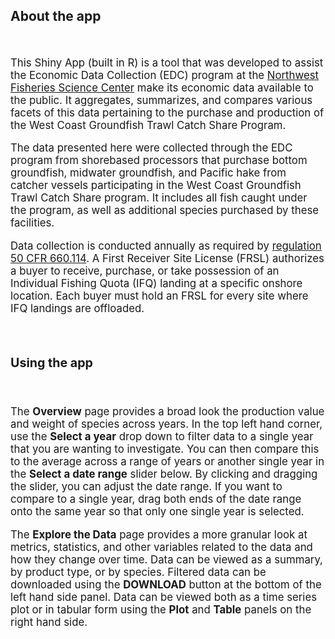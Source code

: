 ## About the app
<br>

<div style="font-size:1.2em;">

This Shiny App (built in R) is a tool that was developed to assist the Economic Data Collection (EDC) program at the
<a href="https://www.fisheries.noaa.gov/about/northwest-fisheries-science-center" target="_blank">Northwest Fisheries Science Center</a> 
make its economic data available to the public. It aggregates, summarizes, and compares various facets of this data pertaining to 
the purchase and production of the West Coast Groundfish Trawl Catch Share Program.

The data presented here were collected through the EDC program from shorebased processors that purchase bottom groundfish, midwater 
groundfish, and Pacific hake from catcher vessels participating in the West Coast Groundfish Trawl Catch Share program. It includes 
all fish caught under the program, as well as additional species purchased by these facilities.

Data collection is conducted annually as required by <a href="https://www.ecfr.gov/current/title-50/chapter-VI/part-660/subpart-D/section-660.114" target="_blank">regulation 50 CFR 660.114</a>. 
A First Receiver Site License (FRSL) authorizes a buyer to 
receive, purchase, or take possession of an Individual Fishing Quota (IFQ) landing at a specific onshore location. Each buyer must hold an 
FRSL for every site where IFQ landings are offloaded.




<br>

### Using the app 
<br>

The **Overview** page provides a broad look the production value and weight of species across years. In the top left hand corner, use the **Select a year** drop down 
to filter data to a single year that you are wanting to investigate. You can then compare this to the average across a range of years or another single year in the 
**Select a date range** slider below. By clicking and dragging the slider, you can adjust the date range. If you want to compare to a single year, drag both ends of the 
date range onto the same year so that only one single year is selected.


The **Explore the Data** page provides a more granular look 
at metrics, statistics, and other variables related to the data and how they change over time. Data can be viewed as a summary, by product type, or by species. Filtered data can be downloaded using the **DOWNLOAD** button at the 
bottom of the left hand side panel. Data can be viewed both as a time series plot or in tabular form using the **Plot** and **Table** panels on the right hand side.

</div>
